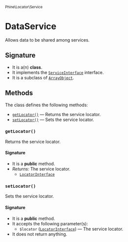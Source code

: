 <small>Phine\Locator\Service</small>

DataService
===========

Allows data to be shared among services.

Signature
---------

- It is a(n) **class**.
- It implements the [`ServiceInterface`](../../../Phine/Locator/Service/ServiceInterface.md) interface.
- It is a subclass of [`ArrayObject`](http://php.net/class.ArrayObject).

Methods
-------

The class defines the following methods:

- [`getLocator()`](#getLocator) &mdash; Returns the service locator.
- [`setLocator()`](#setLocator) &mdash; Sets the service locator.

### `getLocator()` <a name="getLocator"></a>

Returns the service locator.

#### Signature

- It is a **public** method.
- _Returns:_ The service locator.
    - [`LocatorInterface`](../../../Phine/Locator/LocatorInterface.md)

### `setLocator()` <a name="setLocator"></a>

Sets the service locator.

#### Signature

- It is a **public** method.
- It accepts the following parameter(s):
    - `$locator` ([`LocatorInterface`](../../../Phine/Locator/LocatorInterface.md)) &mdash; The service locator.
- It does not return anything.

